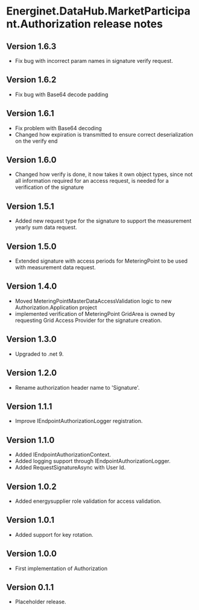 # Energinet.DataHub.MarketParticipant.Authorization release notes

## Version 1.6.3

- Fix bug with incorrect param names in signature verify request.

## Version 1.6.2

- Fix bug with Base64 decode padding

## Version 1.6.1

- Fix problem with Base64 decoding
- Changed how expiration is transmitted to ensure correct deserialization on the verify end

## Version 1.6.0

- Changed how verify is done, it now takes it own object types, since not all information required for an access request, is needed for a verification of the signature

## Version 1.5.1

- Added new request type for the signature to support the measurement yearly sum data request.

## Version 1.5.0

- Extended signature with access periods for MeteringPoint to be used with measurement data request.

## Version 1.4.0

- Moved MeteringPointMasterDataAccessValidation logic to new Authorization.Application project
- implemented verification of MeteringPoint GridArea is owned by requesting Grid Access Provider for the signature creation.

## Version 1.3.0

- Upgraded to .net 9.

## Version 1.2.0

- Rename authorization header name to 'Signature'.

## Version 1.1.1

- Improve IEndpointAuthorizationLogger registration.

## Version 1.1.0

- Added IEndpointAuthorizationContext.
- Added logging support through IEndpointAuthorizationLogger.
- Added RequestSignatureAsync with User Id.

## Version 1.0.2

- Added energysupplier role validation for access validation.

## Version 1.0.1

- Added support for key rotation.

## Version 1.0.0

- First implementation of Authorization

## Version 0.1.1

- Placeholder release.
